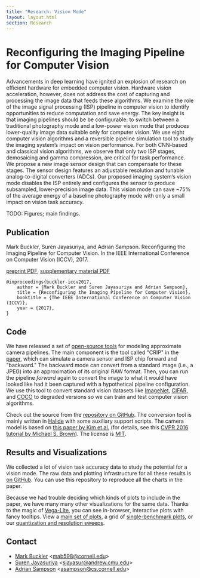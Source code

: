 ```yaml
---
title: "Research: Vision Mode"
layout: layout.html
section: Research
---
```

# Reconfiguring the Imaging Pipeline for Computer Vision

Advancements in deep learning have ignited an explosion of research on efficient hardware for embedded computer vision. Hardware vision acceleration, however, does not address the cost of capturing and processing the image data that feeds these algorithms. We examine the role of the image signal processing (ISP) pipeline in computer vision to identify opportunities to reduce computation and save energy. The key insight is that imaging pipelines should be be configurable: to switch between a traditional photography mode and a low-power vision mode that produces lower-quality image data suitable only for computer vision. We use eight computer vision algorithms and a reversible pipeline simulation tool to study the imaging system’s impact on vision performance. For both CNN-based and classical vision algorithms, we observe that only two ISP stages, demosaicing and gamma compression, are critical for task performance. We propose a new image sensor design that can compensate for these stages. The sensor design features an adjustable resolution and tunable analog-to-digital converters (ADCs). Our proposed imaging system’s vision mode disables the ISP entirely and configures the sensor to produce subsampled, lower-precision image data. This vision mode can save ~75% of the average energy of a baseline photography mode with only a small impact on vision task accuracy.

TODO: Figures; main findings.

## Publication

Mark Buckler, Suren Jayasuriya, and Adrian Sampson.
Reconfiguring the Imaging Pipeline for Computer Vision.
In the IEEE International Conference on Computer Vision (ICCV), 2017.

[preprint PDF][paper], [supplementary material PDF][supp]

    @inproceedings{buckler-iccv2017,
        author = {Mark Buckler and Suren Jayasuriya and Adrian Sampson},
        title = {Reconfiguring the Imaging Pipeline for Computer Vision},
        booktitle = {The IEEE International Conference on Computer Vision (ICCV)},
        year = {2017},
    }

[paper]: /pubs/visionmode-iccv2017.pdf
[supp]: /pubs/visionmode-iccv2017-supplemental.pdf

## Code

We have released a set of [open-source tools][gh] for modeling approximate camera pipelines.
The main component is the tool called "CRIP" in the [paper][], which can simulate a camera sensor and ISP chip forward and "backward." 
The backward mode can convert from a standard image (i.e., a JPEG) into an approximation of its original RAW format.
Then, you can run the pipeline *forward* again to convert the image to what it would have looked like had it been captured with a hypothetical pipeline configuration.
We use this tool to convert standard vision datasets like [ImageNet][], [CIFAR][], and [COCO][] to degraded versions so we can train and test computer vision algorithms.

[imagenet]: http://www.image-net.org
[cifar]: https://www.cs.toronto.edu/~kriz/cifar.html
[coco]: http://mscoco.org

Check out the source from the [repository on GitHub][gh].
The conversion tool is mainly written in [Halide][] with some auxiliary support scripts.
The camera model is based on [this paper by Kim et al.][kim] (for details, see this [CVPR 2016 tutorial by Michael S. Brown][brown]).
The license is [MIT][].

[mit]: https://opensource.org/licenses/MIT
[gh]: https://github.com/cucapra/approx-vision
[halide]: http://halide-lang.org
[kim]: http://ieeexplore.ieee.org/document/6158647/
[brown]: http://www.eecs.yorku.ca/~mbrown/CVPR2016_Brown.html

## Results and Visualizations

We collected a lot of vision task accuracy data to study the potential for a vision mode.
The raw data and plotting infrastructure for all these results is [on GitHub][plot-gh].
You can use this repository to reproduce all the charts in the paper.

Because we had trouble deciding which kinds of plots to include in the paper, we have many many other visualizations for the same data.
Thanks to the magic of [Vega-Lite][], you can see in-browser, interactive plots with fancy tooltips.
View a [main set of plots](https://capra.cs.cornell.edu/vision-plots/), a grid of [single-benchmark plots](https://capra.cs.cornell.edu/vision-plots/singles.html), or our [quantization and resolution sweeps](https://capra.cs.cornell.edu/vision-plots/sweeps.html).

[plot-gh]: https://github.com/cucapra/vision-plots
[vega-lite]: https://vega.github.io/vega-lite/

## Contact

* [Mark Buckler][mark] &lt;<mab598@cornell.edu>&gt;
* [Suren Jayasuriya][suren] &lt;<sjayasur@andrew.cmu.edu>&gt;
* [Adrian Sampson][adrian] &lt;<asampson@cs.cornell.edu>&gt;

[mark]: http://www.markbuckler.com
[suren]: http://www.andrew.cmu.edu/user/sjayasur/website.html
[adrian]: http://www.cs.cornell.edu/~asampson/

